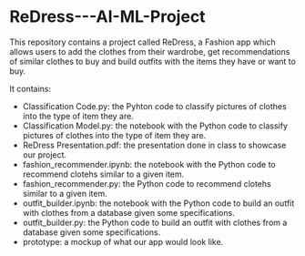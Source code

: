 # ReDress---AI-ML-Project

This repository contains a project called ReDress, a Fashion app which allows users to add the clothes from their wardrobe, get recommendations of similar clothes to buy and build outfits with the items they have or want to buy.

It contains:
- Classification Code.py: the Pyhton code to classify pictures of clothes into the type of item they are.
- Classification Model.py: the notebook with the Python code to classify pictures of clothes into the type of item they are.
- ReDress Presentation.pdf: the presentation done in class to showcase our project.
- fashion_recommender.ipynb: the notebook with the Python code to recommend clotehs similar to a given item.
- fashion_recommender.py: the Python code to recommend clotehs similar to a given item.
- outfit_builder.ipynb: the notebook with the Python code to build an outfit with clothes from a database given some specifications.
- outfit_builder.py: the Python code to build an outfit with clothes from a database given some specifications.
- prototype: a mockup of what our app would look like.
